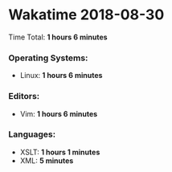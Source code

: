 # Wakatime 2018-08-30

Time Total: **1 hours 6 minutes**

### Operating Systems:
- Linux: **1 hours 6 minutes** 

### Editors:
- Vim: **1 hours 6 minutes** 

### Languages:
- XSLT: **1 hours 1 minutes** 
- XML: **5 minutes** 

